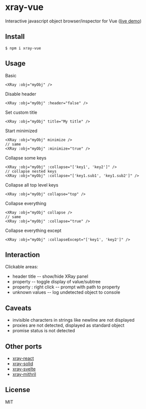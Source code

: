 # xray-vue

Interactive javascript object browser/inspector for Vue ([live demo](https://xray.haxtra.com))


## Install

	$ npm i xray-vue


## Usage

Basic

	<XRay :obj="myObj" />

Disable header

	<XRay :obj="myObj" :header="false" />

Set custom title

	<XRay :obj="myObj" title="My title" />

Start minimized

	<XRay :obj="myObj" minimize />
	// same
	<XRay :obj="myObj" :minimize="true" />

Collapse some keys

	<XRay :obj="myObj" :collapse="['key1', 'key2']" />
	// collapse nested keys
	<XRay :obj="myObj" :collapse="['key1.sub1', 'key1.sub2']" />

Collapse all top level keys

	<XRay :obj="myObj" collapse="top" />

Collapse everything

	<XRay :obj="myObj" collapse />
	// same
	<XRay :obj="myObj" :collapse="true" />

Collapse everything except

	<XRay :obj="myObj" :collapseExcept="['key1', 'key2']" />


## Interaction

Clickable areas:

- header title -- show/hide XRay panel
- property -- toggle display of value/subtree
- property : right click -- prompt with path to property
- unknown values -- log undetected object to console


## Caveats

- invisible characters in strings like newline are not displayed
- proxies are not detected, displayed as standard object
- promise status is not detected


## Other ports

- [xray-react](https://github.com/haxtra/xray-react)
- [xray-solid](https://github.com/haxtra/xray-solid)
- [xray-svelte](https://github.com/haxtra/xray-svelte)
- [xray-mithril](https://github.com/haxtra/xray-mithril)


## License

MIT
